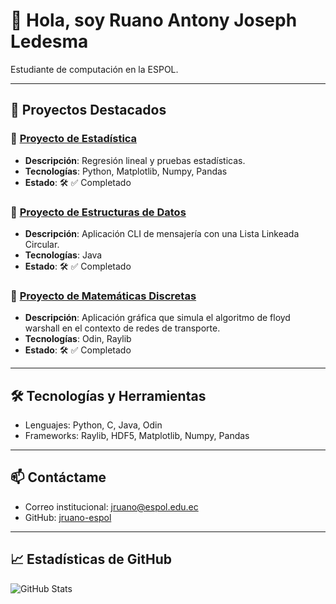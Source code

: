 # 👋 Hola, soy Ruano Antony Joseph Ledesma

Estudiante de computación en la ESPOL.

---

## 🚀 Proyectos Destacados

### 🔧 [Proyecto de Estadística](https://github.com/jruano-espol/proyecto-estadistica-grupo4)
- **Descripción**: Regresión lineal y pruebas estadísticas.
- **Tecnologías**: Python, Matplotlib, Numpy, Pandas
- **Estado**: 🛠 ✅ Completado

### 📱 [Proyecto de Estructuras de Datos](https://github.com/jruano-espol/ProyectoEstructuraDeDatos-Grupo8)
- **Descripción**: Aplicación CLI de mensajería con una Lista Linkeada Circular.
- **Tecnologías**: Java
- **Estado**: 🛠 ✅ Completado

### 🚗 [Proyecto de Matemáticas Discretas](https://github.com/antogp24/floyd_warshall)
- **Descripción**: Aplicación gráfica que simula el algoritmo de floyd warshall en el contexto de redes de transporte.
- **Tecnologías**: Odin, Raylib
- **Estado**: 🛠 ✅ Completado

---

## 🛠 Tecnologías y Herramientas

- Lenguajes: Python, C, Java, Odin
- Frameworks: Raylib, HDF5, Matplotlib, Numpy, Pandas

---

## 📫 Contáctame

- Correo institucional: jruano@espol.edu.ec
- GitHub: [jruano-espol](https://github.com/jruano-espol)

---

## 📈 Estadísticas de GitHub

![GitHub Stats](https://github-readme-stats.vercel.app/api?username=jruano-espol&show_icons=true&theme=default)
